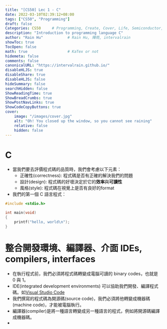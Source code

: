 ```yaml
---
title: "[CS50] Lec 1 - C"
date: 2022-03-10T02:39:12+08:00
tags: ["CS50", "Programming"]
draft: false
Categories: CS50     # Programming, Create, Cover, Life, Semiconductor, Leetcode, Logic Design, Daily
description: "Introduction to programming language C"
author: "Rain Hu"           # Rain Hu, 陣雨, intervalrain
showToc: true
TocOpen: false
math: true                  # KaTex or not
hidemeta: false
comments: false
canonicalURL: "https://intervalrain.github.io/"
disableHLJS: true
disableShare: true
disableHLJS: false
hideSummary: false
searchHidden: false
ShowReadingTime: true
ShowBreadCrumbs: true
ShowPostNavLinks: true
ShowCodeCopyButtons: true
cover:
    image: "/images/cover.jpg"
    alt: "Oh! You closed up the window, so you cannot see raining"
    relative: false
    hidden: false
---
```


# C
+ 當我們要去評價程式碼的品質時，我們會考慮以下元素：
  + 正確性(correctness): 程式碼是否有正確的解決我們的問題
  + 設計(design): 程式碼的好壞決定於它的**效率**與**可讀性**
  + 風格(style): 程式碼在視覺上是否有良好的format
+ 我們的第一個 C 語言程式：
```C
#include <stdio.h>

int main(void)
{
    printf("hello, world\n");
}
```
# 整合開發環境、編譯器、介面 IDEs, compilers, interfaces
+ 在執行程式前，我們必須將程式碼轉變成電腦可讀的 binary codes，也就是 0 與 1。
+ IDE(integrated development environments) 可以協助我們開發、編譯程式碼。如[Visual Studio Code](https://en.wikipedia.org/wiki/Visual_Studio_Code)
+ 我們撰寫的程式碼為開源碼(source code)，我們必須將他轉變成機器碼(machine code)，才能被電腦執行。
+ 編譯器(compiler)是將一種語言轉變成另一種語言的程式，例如將開源碼編譯成機器碼。
+ 

